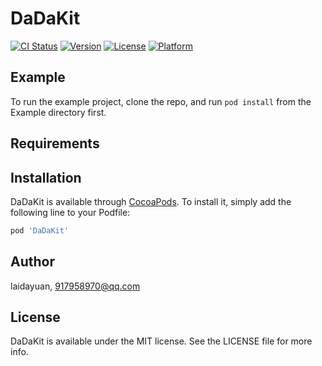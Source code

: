 # DaDaKit

[![CI Status](https://img.shields.io/travis/laidayuan/DaDaKit.svg?style=flat)](https://travis-ci.org/laidayuan/DaDaKit)
[![Version](https://img.shields.io/cocoapods/v/DaDaKit.svg?style=flat)](https://cocoapods.org/pods/DaDaKit)
[![License](https://img.shields.io/cocoapods/l/DaDaKit.svg?style=flat)](https://cocoapods.org/pods/DaDaKit)
[![Platform](https://img.shields.io/cocoapods/p/DaDaKit.svg?style=flat)](https://cocoapods.org/pods/DaDaKit)

## Example

To run the example project, clone the repo, and run `pod install` from the Example directory first.

## Requirements

## Installation

DaDaKit is available through [CocoaPods](https://cocoapods.org). To install
it, simply add the following line to your Podfile:

```ruby
pod 'DaDaKit'
```

## Author

laidayuan, 917958970@qq.com

## License

DaDaKit is available under the MIT license. See the LICENSE file for more info.
